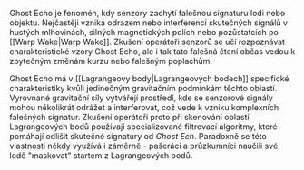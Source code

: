 Ghost Echo je fenomén, kdy senzory zachytí falešnou signaturu lodi nebo objektu. Nejčastěji vzniká odrazem nebo interferencí skutečných signálů v hustých mlhovinách, silných magnetických polích nebo pozůstatcích po [[Warp Wake|Warp Wake]]. Zkušení operátoři senzorů se učí rozpoznávat charakteristické vzory Ghost Echo, ale i tak tato falešná čtení občas vedou k zbytečným změnám kurzu nebo falešným poplachům.

Ghost Echo má v [[Lagrangeovy body|Lagrangeových bodech]] specifické charakteristiky kvůli jedinečným gravitačním podmínkám těchto oblastí. Vyrovnané gravitační síly vytvářejí prostředí, kde se senzorové signály mohou několikrát odrážet a interferovat, což vede k vzniku komplexních falešných signatur. Zkušení operátoři proto při skenování oblastí Lagrangeových bodů používají specializované filtrovací algoritmy, které pomáhají odlišit skutečné signatury od *Ghost Ech*. Paradoxně se této vlastnosti někdy využívá i záměrně - pašeráci a průzkumníci naučili své lodě "maskovat" startem z Lagrangeových bodů.